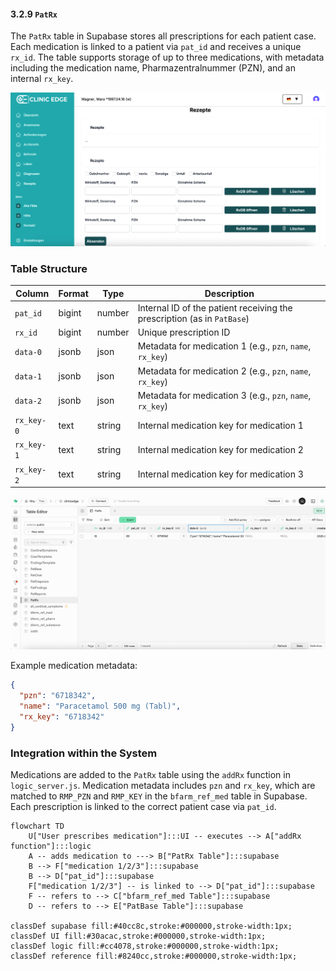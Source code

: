 #### 3.2.9 `PatRx` 

The `PatRx` table in Supabase stores all prescriptions for each patient case. Each medication is linked to a patient via `pat_id` and receives a unique `rx_id`. The table supports storage of up to three medications, with metadata including the medication name, Pharmazentralnummer (PZN), and an internal `rx_key`. 

![](./Images/3_2_9_pat_rx_ce.jpg)

### Table Structure

| Column      | Format | Type   | Description                                                                 |
|-------------|--------|--------|-----------------------------------------------------------------------------|
| `pat_id`    | bigint | number | Internal ID of the patient receiving the prescription (as in `PatBase`)     |
| `rx_id`     | bigint | number | Unique prescription ID                                                      |
| `data-0`    | jsonb  | json   | Metadata for medication 1 (e.g., `pzn`, `name`, `rx_key`)                   |
| `data-1`    | jsonb  | json   | Metadata for medication 2 (e.g., `pzn`, `name`, `rx_key`)                   |
| `data-2`    | jsonb  | json   | Metadata for medication 3 (e.g., `pzn`, `name`, `rx_key`)                   |
| `rx_key-0`  | text   | string | Internal medication key for medication 1                                    |
| `rx_key-1`  | text   | string | Internal medication key for medication 2                                    |
| `rx_key-2`  | text   | string | Internal medication key for medication 3                                    |

![](./Images/3_2_9_pat_rx_supabase.jpg)

Example medication metadata:
```json
{
  "pzn": "6718342",
  "name": "Paracetamol 500 mg (Tabl)",
  "rx_key": "6718342"
}
```

### Integration within the System

Medications are added to the `PatRx` table using the `addRx` function in `logic_server.js`. Medication metadata includes `pzn` and `rx_key`, which are matched to `RMP_PZN` and `RMP_KEY` in the `bfarm_ref_med` table in Supabase. Each prescription is linked to the correct patient case via `pat_id`.

``` mermaid
flowchart TD
    U["User prescribes medication"]:::UI -- executes --> A["addRx function"]:::logic
    A -- adds medication to ---> B["PatRx Table"]:::supabase
    B --> F["medication 1/2/3"]:::supabase
    B --> D["pat_id"]:::supabase
    F["medication 1/2/3"] -- is linked to --> D["pat_id"]:::supabase
    F -- refers to --> C["bfarm_ref_med Table"]:::supabase
    D -- refers to --> E["PatBase Table"]:::supabase

classDef supabase fill:#40cc8c,stroke:#000000,stroke-width:1px;
classDef UI fill:#30acac,stroke:#000000,stroke-width:1px;
classDef logic fill:#cc4078,stroke:#000000,stroke-width:1px;
classDef reference fill:#8240cc,stroke:#000000,stroke-width:1px;
```